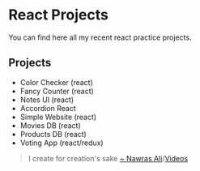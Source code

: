 # React Projects

You can find here all my recent react practice projects.

## Projects
- Color Checker (react)
- Fancy Counter (react)
- Notes UI (react)
- Accordion React
- Simple Website (react)
- Movies DB (react)
- Products DB (react)
- Voting App (react/redux)
	
> I create for creation's sake [~ Nawras Ali](https://learnwithnaw.com)/[Videos](https://youtube.com/c/learnwithnaw)

